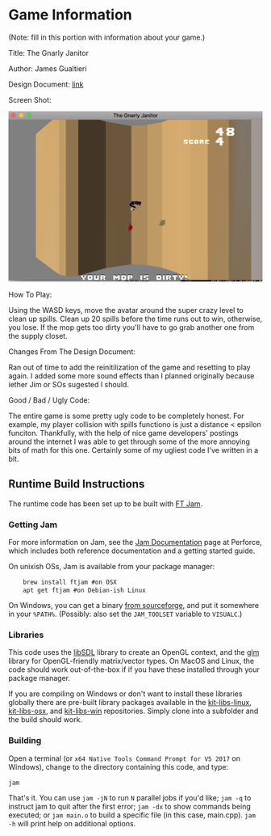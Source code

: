 # Game Information
(Note: fill in this portion with information about your game.)

Title: The Gnarly Janitor

Author: James Gualtieri

Design Document: [link](http://graphics.cs.cmu.edu/courses/15-466-f18/game1-designs/jgualtie/)

Screen Shot:

![Screen Shot](screenshot.png)

How To Play:

Using the WASD keys, move the avatar around the super crazy level to clean up spills. Clean up 20 spills before the time runs out to win, otherwise, you lose. If the mop gets too dirty you'll have to go grab another one from the supply closet.

Changes From The Design Document:

Ran out of time to add the reinitilization of the game and resetting to play again. I added some more sound effects than I planned originally because iether Jim or SOs sugested I should.

Good / Bad / Ugly Code:

The entire game is some pretty ugly code to be completely honest. For example, my player collision with spills functiono is just a distance < epsilon funciton. Thankfully, with the help of nice game developers' postings around the internet I was able to get through some of the more annoying bits of math for this one. Certainly some of my ugliest code I've written in a bit.

## Runtime Build Instructions

The runtime code has been set up to be built with [FT Jam](https://www.freetype.org/jam/).

### Getting Jam

For more information on Jam, see the [Jam Documentation](https://www.perforce.com/documentation/jam-documentation) page at Perforce, which includes both reference documentation and a getting started guide.

On unixish OSs, Jam is available from your package manager:
```
	brew install ftjam #on OSX
	apt get ftjam #on Debian-ish Linux
```

On Windows, you can get a binary [from sourceforge](https://sourceforge.net/projects/freetype/files/ftjam/2.5.2/ftjam-2.5.2-win32.zip/download),
and put it somewhere in your `%PATH%`.
(Possibly: also set the `JAM_TOOLSET` variable to `VISUALC`.)

### Libraries

This code uses the [libSDL](https://www.libsdl.org/) library to create an OpenGL context, and the [glm](https://glm.g-truc.net) library for OpenGL-friendly matrix/vector types.
On MacOS and Linux, the code should work out-of-the-box if if you have these installed through your package manager.

If you are compiling on Windows or don't want to install these libraries globally there are pre-built library packages available in the
[kit-libs-linux](https://github.com/ixchow/kit-libs-linux),
[kit-libs-osx](https://github.com/ixchow/kit-libs-osx),
and [kit-libs-win](https://github.com/ixchow/kit-libs-win) repositories.
Simply clone into a subfolder and the build should work.

### Building

Open a terminal (or ```x64 Native Tools Command Prompt for VS 2017``` on Windows), change to the directory containing this code, and type:

```
jam
```

That's it. You can use ```jam -jN``` to run ```N``` parallel jobs if you'd like; ```jam -q``` to instruct jam to quit after the first error; ```jam -dx``` to show commands being executed; or ```jam main.o``` to build a specific file (in this case, main.cpp).  ```jam -h``` will print help on additional options.

